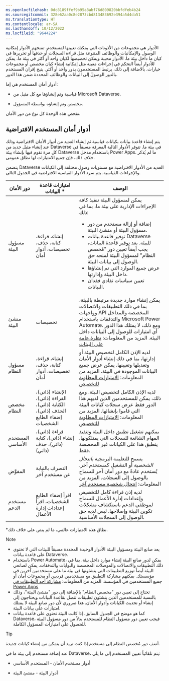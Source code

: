 ```yaml
---
ms.openlocfilehash: 0dc8189ffef9b95a8abf76d809820bbfdfeb4b24
ms.sourcegitcommit: 328e62aa0c8e2873cbd813483692e394a5d4da51
ms.translationtype: HT
ms.contentlocale: ar-SA
ms.lasthandoff: 10/12/2022
ms.locfileid: "9644224"
---
```

الأدوار هي مجموعات من الأذونات التي يمكنك تعيينها لمستخدم. تمنحهم الأدوار إمكانية الوصول والإمكانيات والوظائف المتنوعة مثل قراءة السجلات أو حذفها أو تحريرها في كيان ما داخل بيئة ما. الأدوار محببة ويمكن تخصيصها لكيان واحد أو أكثر في بيئة ما.
يمكن للأدوار أيضاً التحكم في إجراءات معينة مثل إمكانية إنشاء كيان مخصص أو مجموعات خيارات. بالاضافة إلى ذلك، يرتبط المستخدمون بدور واحد أو أكثر. يتيح إقران المستخدم بالدور الوصولَ إلى البيانات والوظائف المحددة ضمن هذا الدور.

أدوار أمان المستخدم هي إما:

- قياسية وتم إنشاؤها مع كل مثيل من Microsoft Dataverse.

- مخصص وتم إنشاؤه بواسطة المسؤول.

تفحص هذه الوحدة كل نوع من دور الأمان.

## <a name="default-user-security-roles"></a>أدوار أمان المستخدم الافتراضية

يتم إنشاء قاعدة بيانات بكيانات قياسية ثم إنشاء العديد من أدوار الأمان الافتراضية وذلك عند إنشاء مثيل جديد من Dataverse في بيئة ما. تتوفر الأدوار التالية المعرفة مسبقاً في كل مرة تقوم فيها بإنشاء بيئة Dataverse باستخدام مدخل Power Apps. ما لم يُذكر خلاف ذلك، فإن جميع الامتيازات لها نطاق عمومي.

يتضمن Dataverse العديد من الأدوار الافتراضية مع مستويات وصول مختلفة إلى الكيانات والإجراءات القياسية. يتم سرد الأدوار القياسية الافتراضية في الجدول التالي.

| دور الأمان  | امتيازات قاعدة البيانات *  | الوصف |
|---------|---------|---------|
| مسؤول البيئة     |  إنشاء، قراءة، كتابة، حذف، تخصيصات، أدوار أمان       | يمكن لمسؤول البيئة تنفيذ كافة الإجراءات الإدارية على بيئة ما، بما في ذلك: <br /><ul><li>إضافة أو إزالة مستخدم من دور مسؤول البيئة أو منشئ البيئة.</li><li>توفير قاعدة بيانات Dataverse للبيئة. بعد توفير قاعدة البيانات، يجب أيضاً تعيين دور "مُخصص النظام" لمسؤول البيئة لمنحه حق الوصول إلى بيانات البيئة.</li><li>عرض جميع الموارد التي تم إنشاؤها داخل البيئة وإدارتها.</li><li>تعيين سياسات تفادي فقدان البيانات.
| منشئ البيئة     |  تخصيصات       | يمكن إنشاء موارد جديدة مرتبطة بالبيئة، بما في ذلك التطبيقات والاتصالات وواجهات API المخصصة والمداخل والتدفقات باستخدام Microsoft Power Automate. ومع ذلك، لا يمتلك هذا الدور أي امتيازات للوصول إلى البيانات داخل البيئة. المزيد من المعلومات: [نظرة عامة على البيئات](/power-platform/admin/environments-overview/?azure-portal=true)        |
| مسؤول النظام     |  إنشاء، قراءة، كتابة، حذف، تخصيصات، أدوار أمان       | لديه الإذن الكامل لتخصيص البيئة أو إدارتها، بما في ذلك إنشاء أدوار الأمان وتعديلها وتعيينها. يمكن عرض جميع البيانات الموجودة في البيئة. المزيد من المعلومات: [الامتيازات المطلوبة للتخصيص](/powerapps/maker/model-driven-apps/privileges-required-customization/?azure-portal=true)        |
| مخصص النظام     | الإنشاء (ذاتي)، القراءة (ذاتي)، الكتابة (ذاتي)، الحذف (ذاتي)، إضفاء الطابع الشخصيات         | لديه الإذن الكامل لتخصيص البيئة. ومع ذلك، يمكن للمستخدمين الذين لديهم هذا الدور فقط عرض سجلات كيانات البيئة التي قاموا بإنشائها. المزيد من المعلومات: [الامتيازات المطلوبة للتخصيص](/powerapps/maker/model-driven-apps/privileges-required-customization/?azure-portal=true)        |
| المستخدم الأساسي     |  قراءة (ذاتي)، إنشاء (ذاتي)، كتابة (ذاتي)، حذف (ذاتي)       | يمكنهم تشغيل تطبيق داخل البيئة وتنفيذ المهام الشائعة للسجلات التي يمتلكونها. ينطبق هذا على الكيانات غير المخصصة فقط.    |
| المفوَّض     | التصرف بالنيابة عن مستخدم آخر        | يسمح للتعليمة البرمجية *بانتحال الشخصية* أو التشغيل كمستخدم آخر.  يُستخدم عادةً مع دور أمان آخر للسماح بالوصول إلى السجلات. المزيد من المعلومات: [انتحال شخصية مستخدم آخر](/powerapps/developer/common-data-service/impersonate-another-user/?azure-portal=true)        |
| مستخدم الدعم | اقرأ إضفاء الطابع الشخصيات، اقرأ إعدادات إدارة الأعمال      | لديه إذن قراءة كامل للتخصيص وإعدادات إدارة الأعمال للسماح لموظفي الدعم باستكشاف مشكلات تكوين البيئة وإصلاحها. ليس لديه حق الوصول إلى السجلات الأساسية.      |

*نطاق هذه الامتيازات عالمي، ما لم ينص على خلاف ذلك.

> [!NOTE]
>
> - يعد صانع البيئة ومسؤول البيئة الأدوار الوحيدة المحددة مسبقاً للبيئات التي لا تحتوي على قاعدة بيانات Dataverse.
> - باستخدام Power Automate، يمكن لدور صانع البيئة إنشاء موارد داخل بيئة، بما في ذلك التطبيقات والاتصالات والموصلات المخصصة والبوابات والتدفقات. يمكن لصانعي البيئة أيضاً توزيع التطبيقات التي ينشئونها في بيئة ما على مستخدمين آخرين في مؤسستك. يمكنهم مشاركة التطبيق مع مستخدمين فرديين أو مجموعات أمان أو جميع المستخدمين في المؤسسة. المزيد من المعلومات: [مشاركة أحد التطبيقات في Power Apps](/powerapps/maker/canvas-apps/share-app/?azure-portal=true)
> - تحتاج إلى تعيين دور "مخصص النظام" بالإضافة إلى دور "منشئ البيئة"، وذلك بالنسبة للمستخدمين الذين ينشئون تطبيقات تتصل بقاعدة البيانات ويحتاجون إلى إنشاء أو تحديث الكيانات وأدوار الأمان. هذا ضروري لأن دور صانع البيئة لا يمتلك امتيازات على بيانات البيئة.
> - كما هو موضح في الجدول السابق، إذا كانت البيئة تحتوي على قاعدة بيانات Dataverse، فيجب تعيين دور مسؤول النظام للمستخدم بدلاً من دور مسؤول البيئة للحصول على امتيازات المسؤول الكاملة.

> [!TIP]
> أضف دور مُخصص النظام إلى مستخدم إذا كنت تريد أن يتمكن من إنشاء كيانات جديدة.

عند إضافة مستخدم إلى بيئة ما في Dataverse، يتم تلقائياً تعيين المستخدم إلى ما يلي:

- أدوار مستخدم الأمان - المستخدم الأساسي

- أدوار البيئة - منشئ البيئة
